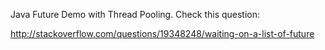 Java Future Demo with Thread Pooling. Check this question:

http://stackoverflow.com/questions/19348248/waiting-on-a-list-of-future
